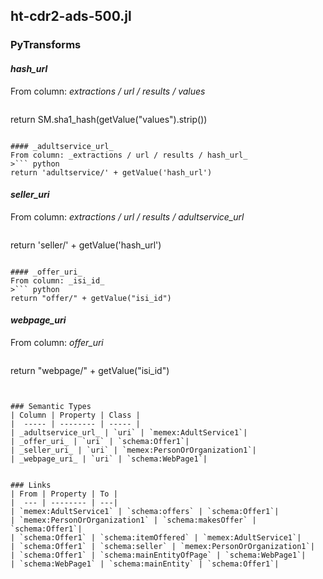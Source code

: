 ## ht-cdr2-ads-500.jl

### PyTransforms
#### _hash_url_
From column: _extractions / url / results / values_
>``` python
return SM.sha1_hash(getValue("values").strip())
```

#### _adultservice_url_
From column: _extractions / url / results / hash_url_
>``` python
return 'adultservice/' + getValue('hash_url')
```

#### _seller_uri_
From column: _extractions / url / results / adultservice_url_
>``` python
return 'seller/' + getValue('hash_url')
```

#### _offer_uri_
From column: _isi_id_
>``` python
return "offer/" + getValue("isi_id")
```

#### _webpage_uri_
From column: _offer_uri_
>``` python
return "webpage/" + getValue("isi_id")
```


### Semantic Types
| Column | Property | Class |
|  ----- | -------- | ----- |
| _adultservice_url_ | `uri` | `memex:AdultService1`|
| _offer_uri_ | `uri` | `schema:Offer1`|
| _seller_uri_ | `uri` | `memex:PersonOrOrganization1`|
| _webpage_uri_ | `uri` | `schema:WebPage1`|


### Links
| From | Property | To |
|  --- | -------- | ---|
| `memex:AdultService1` | `schema:offers` | `schema:Offer1`|
| `memex:PersonOrOrganization1` | `schema:makesOffer` | `schema:Offer1`|
| `schema:Offer1` | `schema:itemOffered` | `memex:AdultService1`|
| `schema:Offer1` | `schema:seller` | `memex:PersonOrOrganization1`|
| `schema:Offer1` | `schema:mainEntityOfPage` | `schema:WebPage1`|
| `schema:WebPage1` | `schema:mainEntity` | `schema:Offer1`|
